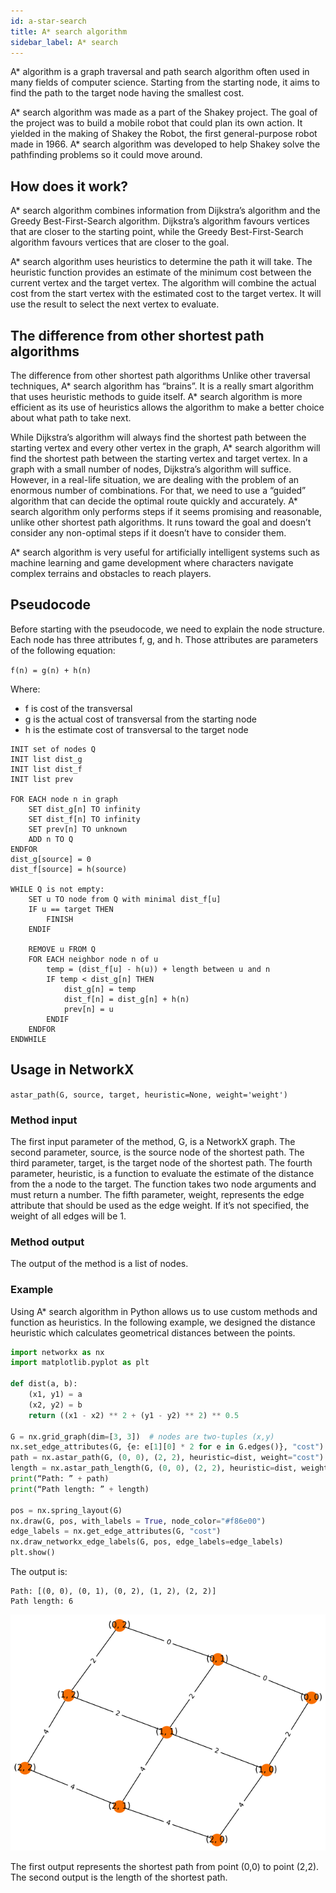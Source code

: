 ```yaml
---
id: a-star-search
title: A* search algorithm
sidebar_label: A* search
---
```


A\* algorithm is a graph traversal and path search algorithm often used in many fields of computer science. Starting from the starting node, it aims to find the path to the target node having the smallest cost.

A\* search algorithm was made as a part of the Shakey project. The goal of the project was to build a mobile robot that could plan its own action. It yielded in the making of Shakey the Robot, the first general-purpose robot made in 1966. A* search algorithm was developed to help Shakey solve the pathfinding problems so it could move around.


## How does it work?

A* search algorithm combines information from Dijkstra’s algorithm and the Greedy Best-First-Search algorithm. Dijkstra’s algorithm favours vertices that are closer to the starting point, while the Greedy Best-First-Search algorithm favours vertices that are closer to the goal. 

A* search algorithm uses heuristics to determine the path it will take. The heuristic function provides an estimate of the minimum cost between the current vertex and the target vertex. The algorithm will combine the actual cost from the start vertex with the estimated cost to the target vertex. It will use the result to select the next vertex to evaluate.

## The difference from other shortest path algorithms

The difference from other shortest path algorithms
Unlike other traversal techniques, A\* search algorithm has “brains”. It is a really smart algorithm that uses heuristic methods to guide itself. A\* search algorithm is more efficient as its use of heuristics allows the algorithm to make a better choice about what path to take next. 

While Dijkstra’s algorithm will always find the shortest path between the starting vertex and every other vertex in the graph, A\* search algorithm will find the shortest path between the starting vertex and target vertex.  In a graph with a small number of nodes, Dijkstra’s algorithm will suffice. However, in a real-life situation, we are dealing with the problem of an enormous number of combinations. For that, we need to use a “guided” algorithm that can decide the optimal route quickly and accurately. A\* search algorithm only performs steps if it seems promising and reasonable, unlike other shortest path algorithms. It runs toward the goal and doesn’t consider any non-optimal steps if it doesn’t have to consider them. 

A\* search algorithm is very useful for artificially intelligent systems such as machine learning and game development where characters navigate complex terrains and obstacles to reach players.


## Pseudocode

Before starting with the pseudocode, we need to explain the node structure. Each node has three attributes f, g, and h. Those attributes are parameters of the following equation:

`f(n) = g(n) + h(n)`

Where:
* f is cost of the transversal
* g is the actual cost of transversal from the starting node
* h is the estimate cost of transversal to the target node

```
INIT set of nodes Q
INIT list dist_g
INIT list dist_f
INIT list prev

FOR EACH node n in graph
    SET dist_g[n] TO infinity
    SET dist_f[n] TO infinity
    SET prev[n] TO unknown
    ADD n TO Q
ENDFOR
dist_g[source] = 0
dist_f[source] = h(source)

WHILE Q is not empty:
    SET u TO node from Q with minimal dist_f[u]
    IF u == target THEN
        FINISH
    ENDIF

    REMOVE u FROM Q
    FOR EACH neighbor node n of u
        temp = (dist_f[u] - h(u)) + length between u and n
        IF temp < dist_g[n] THEN
            dist_g[n] = temp
            dist_f[n] = dist_g[n] + h(n)
            prev[n] = u
        ENDIF
    ENDFOR
ENDWHILE
```

## Usage in NetworkX

`astar_path(G, source, target, heuristic=None, weight='weight')`

### Method input

The first input parameter of the method, G, is a NetworkX graph.
The second parameter, source, is the source node of the shortest path.
The third parameter, target, is the target node of the shortest path.
The fourth parameter, heuristic, is a function to evaluate the estimate of the distance from the a node to the target. The function takes two node arguments and must return a number.
The fifth parameter, weight, represents the edge attribute that should be used as the edge weight. If it’s not specified, the weight of all edges will be 1. 

### Method output

The output of the method is a list of nodes.

### Example

Using A\* search algorithm in Python allows us to use custom methods and function as heuristics. In the following example, we designed the distance heuristic which calculates geometrical distances between the points.

```python
import networkx as nx
import matplotlib.pyplot as plt

def dist(a, b):
    (x1, y1) = a
    (x2, y2) = b
    return ((x1 - x2) ** 2 + (y1 - y2) ** 2) ** 0.5

G = nx.grid_graph(dim=[3, 3])  # nodes are two-tuples (x,y)
nx.set_edge_attributes(G, {e: e[1][0] * 2 for e in G.edges()}, "cost")
path = nx.astar_path(G, (0, 0), (2, 2), heuristic=dist, weight="cost")
length = nx.astar_path_length(G, (0, 0), (2, 2), heuristic=dist, weight="cost")
print(“Path: ” + path)
print(“Path length: ” + length)

pos = nx.spring_layout(G)
nx.draw(G, pos, with_labels = True, node_color="#f86e00")
edge_labels = nx.get_edge_attributes(G, "cost")
nx.draw_networkx_edge_labels(G, pos, edge_labels=edge_labels)
plt.show()
```

The output is:

```
Path: [(0, 0), (0, 1), (0, 2), (1, 2), (2, 2)]
Path length: 6
```

![Astar matplotlib](/img/algorithms/shortest-path/astar-matplotlib.png)

The first output represents the shortest path from point (0,0) to point (2,2). The second output is the length of the shortest path.
